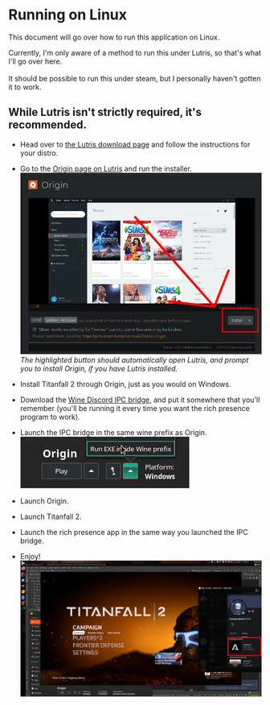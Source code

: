# Running on Linux

This document will go over how to run this application on Linux.

Currently, I'm only aware of a method to run this under Lutris, so that's what I'll go over here.
<br><br>
It should be possible to run this under steam, but I personally haven't gotten it to work.
## While Lutris isn't strictly required, it's recommended.
* Head over to [the Lutris download page](https://lutris.net/downloads/) and follow the instructions for your distro.
* Go to the [Origin page on Lutris](https://lutris.net/games/origin) and run the installer.
![](LutrisOriginDownload.png)
*The highlighted button should automatically open Lutris, and prompt you to install Origin, if you have Lutris installed.*


* Install Titanfall 2 through Origin, just as you would on Windows.
* Download the [Wine Discord IPC bridge](https://github.com/0e4ef622/wine-discord-ipc-bridge/releases/tag/v0.0.1), and put it somewhere that you'll remember (you'll be running it every time you want the rich presence program to work).
* Launch the IPC bridge in the same wine prefix as Origin. ![LutrisExeRun.png](LutrisExeRun.png)
* Launch Origin.
* Launch Titanfall 2.
* Launch the rich presence app in the same way you launched the IPC bridge.
* Enjoy!
![](Working.png)